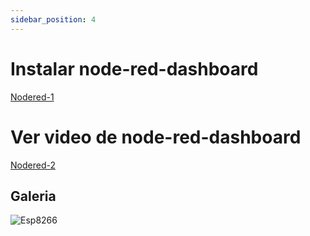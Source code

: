 ```yaml
---
sidebar_position: 4
---
```


# Instalar node-red-dashboard

[Nodered-1](https://aprendiendoarduino.wordpress.com/2020/03/10/dashboard-en-node-red/)

# Ver video de  node-red-dashboard

[Nodered-2](https://www.youtube.com/watch?v=z9KRpCfI9rQ)

## Galeria

 ![Esp8266](/img/ESP8266_DTH11_2.jpg)

